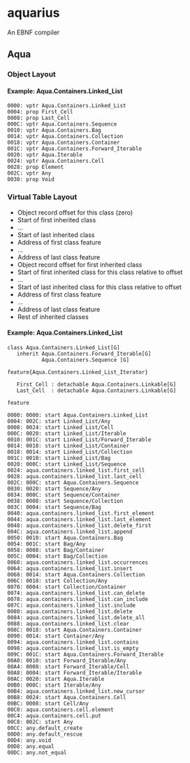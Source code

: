 # aquarius
 An EBNF compiler

## Aqua

### Object Layout

#### Example: Aqua.Containers.Linked_List

```
0000: vptr Aqua.Containers.Linked_List
0004: prop First_Cell
0008: prop Last_Cell
000C: vptr Aqua.Containers.Sequence
0010: vptr Aqua.Containers.Bag
0014: vptr Aqua.Containers.Collection
0018: vptr Aqua.Containers.Container
001C: vptr Aqua.Containers.Forward_Iterable
0020: vptr Aqua.Iterable
0024: vptr Aqua.Containers.Cell
0028: prop Element
002C: vptr Any
0030: prop Void
```

### Virtual Table Layout

- Object record offset for this class (zero)
- Start of first inherited class
- ...
- Start of last inherited class
- Address of first class feature
- ...
- Address of last class feature
- Object record offset for first inherited class
- Start of first inherited class for this class relative to offset
- ...
- Start of last inherited class for this class relative to offset
- Address of first class feature
- ...
- Address of last class feature
- Rest of inherited classes

#### Example: Aqua.Containers.Linked_List

```
class Aqua.Containers.Linked_List[G]
   inherit Aqua.Containers.Forward_Iterable[G]
           Aqua.Containers.Sequence [G]
              
feature{Aqua.Containers.Linked_List_Iterator}

   First_Cell : detachable Aqua.Containers.Linkable[G]
   Last_Cell  : detachable Aqua.Containers.Linkable[G]
   
feature

```

```
0000: 0000: start Aqua.Containers.Linked_List
0004: 002C: start Linked_List/Any
0008: 0024: start Linked_List/Cell
000C: 0020: start Linked_List/Iterable
0010: 001C: start Linked_List/Forward_Iterable
0014: 0018: start Linked_List/Container
0018: 0014: start Linked_List/Collection
001C: 0010: start Linked_List/Bag
0020: 000C: start Linked_List/Sequence
0024: aqua.containers.linked_list.first_cell
0028: aqua.containers.linked_list.last_cell
002C: 000C: start Aqua.Containers.Sequence
0030: 0020: start Sequence/Any
0034: 000C: start Sequence/Container
0038: 0008: start Sequence/Collection
003C: 0004: start Sequence/Bag
0040: aqua.containers.linked_list.first_element
0044: aqua.containers.linked_list.last_element
0048: aqua.containers.linked_list.delete_first
004C: aqua.containers.linked_list.append
0050: 0010: start Aqua.Containers.Bag
0054: 001C: start Bag/Any
0058: 0008: start Bag/Container
005C: 0004: start Bag/Collection
0060: aqua.containers.linked_list.occurrences
0064: aqua.containers.linked_list.insert
0068: 0014: start Aqua.Containers.Collection
006C: 0018: start Collection/Any
0070: 0004: start Collection/Container
0074: aqua.containers.linked_list.can_delete
0078: aqua.containers.linked_list.can_include
007C: aqua.containers.linked_list.include
0080: aqua.containers.linked_list.delete
0084: aqua.containers.linked_list.delete_all
0088: aqua.containers.linked_list.clear
008C: 0018: start Aqua.Containers.Container
0090: 0014: start Container/Any
0094: aqua.containers.linked_list.contains
0098: aqua.containers.linked_list.is_empty
009C: 001C: start Aqua.Containers.Forward_Iterable
00A0: 0010: start Forward_Iterable/Any
00A4: 0008: start Forward_Iterable/Cell
00A8: 0004: start Forward_Iterable/Iterable
00AC: 0020: start Aqua.Iterable
00B0: 000C: start Iterable/Any
00B4: aqua.containers.linked_list.new_cursor
00B8: 0024: start Aqua.Containers.Cell
00BC: 0008: start Cell/Any
00C0: aqua.containers.cell.element
00C4: aqua.containers.cell.put
00C8: 002C: start Any
00CC: any.default_create
00D0: any.default_rescue
00D4: any.void
00D8: any.equal
00DC: any.not_equal

```

